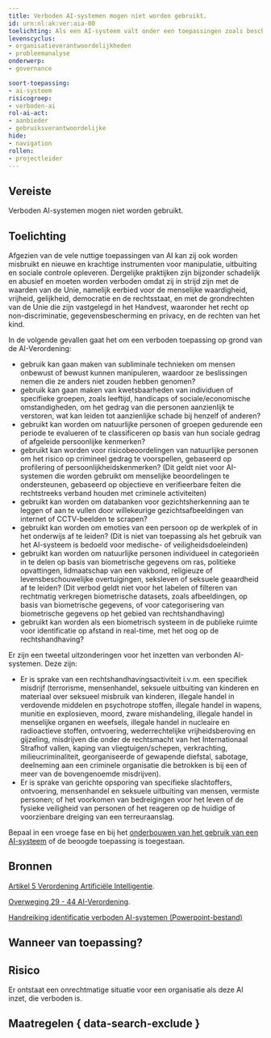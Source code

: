 ```yaml
---
title: Verboden AI-systemen mogen niet worden gebruikt.
id: urn:nl:ak:ver:aia-00
toelichting: Als een AI-systeem valt onder een toepassingen zoals beschreven in Artikel 5 AI-Verordening, dan is het niet toegestaan om deze te gebruiken.  
levenscyclus:
- organisatieverantwoordelijkheden
- probleemanalyse
onderwerp: 
- governance

soort-toepassing:
- ai-systeem
risicogroep:
- verboden-ai
rol-ai-act:
- aanbieder
- gebruiksverantwoordelijke
hide:
- navigation
rollen:
- projectleider
---
```


<!-- tags -->

## Vereiste

Verboden AI-systemen mogen niet worden gebruikt.

## Toelichting 

Afgezien van de vele nuttige toepassingen van AI kan zij ook worden misbruikt en nieuwe en krachtige instrumenten voor manipulatie, uitbuiting en sociale controle opleveren. 
Dergelijke praktijken zijn bijzonder schadelijk en abusief en moeten worden verboden omdat zij in strijd zijn met de waarden van de Unie, namelijk eerbied voor de menselijke waardigheid, vrijheid, gelijkheid, democratie en de rechtsstaat, en met de grondrechten van de Unie die zijn vastgelegd in het Handvest, waaronder het recht op non-discriminatie, gegevensbescherming en privacy, en de rechten van het kind.

In de volgende gevallen gaat het om een verboden toepassing op grond van de AI-Verordening:
- gebruik kan gaan maken van subliminale technieken om mensen onbewust of bewust kunnen manipuleren, waardoor ze beslissingen nemen die ze anders niet zouden hebben genomen?
- gebruik kan gaan maken van kwetsbaarheden van individuen of specifieke groepen, zoals leeftijd, handicaps of sociale/economische omstandigheden, om het gedrag van die personen aanzienlijk te verstoren, wat kan leiden tot aanzienlijke schade bij henzelf of anderen?
- gebruikt kan worden om natuurlijke personen of groepen gedurende een periode te evalueren of te classificeren op basis van hun sociale gedrag of afgeleide persoonlijke kenmerken?
- gebruikt kan worden voor risicobeoordelingen van natuurlijke personen om het risico op crimineel gedrag te voorspellen, gebaseerd op profilering of persoonlijkheidskenmerken? (Dit geldt niet voor AI-systemen die worden gebruikt om menselijke beoordelingen te ondersteunen, gebaseerd op objectieve en verifieerbare feiten die rechtstreeks verband houden met criminele activiteiten)
- gebruikt kan worden om databanken voor gezichtsherkenning aan te leggen of aan te vullen door willekeurige gezichtsafbeeldingen van internet of CCTV-beelden te scrapen?
- gebruikt kan worden om emoties van een persoon op de werkplek of in het onderwijs af te leiden? (Dit is niet van toepassing als het gebruik van het AI-systeem is bedoeld voor medische- of veiligheidsdoeleinden)
- gebruikt kan worden om natuurlijke personen individueel in categorieën in te delen op basis van biometrische gegevens om ras, politieke opvattingen, lidmaatschap van een vakbond, religieuze of levensbeschouwelijke overtuigingen, seksleven of seksuele geaardheid af te leiden? (Dit verbod geldt niet voor het labelen of filteren van rechtmatig verkregen biometrische datasets, zoals afbeeldingen, op basis van biometrische gegevens, of voor categorisering van biometrische gegevens op het gebied van rechtshandhaving)
- gebruikt kan worden als een biometrisch systeem in de publieke ruimte voor identificatie op afstand in real-time, met het oog op de rechtshandhaving?

Er zijn een tweetal uitzonderingen voor het inzetten van verbonden AI-systemen. Deze zijn:
- Er is sprake van een rechtshandhavingsactiviteit i.v.m. een specifiek misdrijf (terrorisme, mensenhandel, seksuele uitbuiting van kinderen en materiaal over seksueel misbruik van kinderen, illegale handel in verdovende middelen en psychotrope stoffen, illegale handel in wapens, munitie en explosieven, moord, zware mishandeling, illegale handel in menselijke organen en weefsels, illegale handel in nucleaire en radioactieve stoffen, ontvoering, wederrechtelijke vrijheidsberoving en gijzeling, misdrijven die onder de rechtsmacht van het Internationaal Strafhof vallen, kaping van vliegtuigen/schepen, verkrachting, milieucriminaliteit, georganiseerde of gewapende diefstal, sabotage, deelneming aan een criminele organisatie die betrokken is bij een of meer van de bovengenoemde misdrijven).
- Er is sprake van gerichte opsporing van specifieke slachtoffers, ontvoering, mensenhandel en seksuele uitbuiting van mensen, vermiste personen; of het voorkomen van bedreigingen voor het leven of de fysieke veiligheid van personen of het reageren op de huidige of voorzienbare dreiging van een terreuraanslag.

Bepaal in een vroege fase en bij het [onderbouwen van het gebruik van een AI-systeem](../maatregelen/1-pba-03-onderbouwen-gebruik-algoritme.md) of de beoogde toepassing is toegestaan. 

## Bronnen 

[Artikel 5 Verordening Artificiële Intelligentie](https://eur-lex.europa.eu/legal-content/NL/TXT/HTML/?uri=OJ:L_202401689#d1e2799-1-1).

[Overweging 29 - 44 AI-Verordening](https://eur-lex.europa.eu/legal-content/NL/TXT/HTML/?uri=OJ:L_202401689#d1e2799-1-1).

[Handreiking identificatie verboden AI-systemen (Powerpoint-bestand)](https://github.com/user-attachments/files/18179666/Handreiking_Uitvraag_VBSystemen.pptx)

## Wanneer van toepassing? 
<!-- tags-ai-act -->

## Risico 

Er ontstaat een onrechtmatige situatie voor een organisatie als deze AI inzet, die verboden is. 

## Maatregelen { data-search-exclude } 

<!-- list_maatregelen vereiste/aia-01-verboden-AI-praktijken no-search no-onderwerp no-rol no-levenscyclus -->
